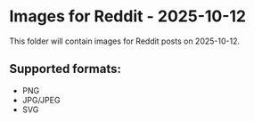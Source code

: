 # Images for Reddit - 2025-10-12

This folder will contain images for Reddit posts on 2025-10-12.

## Supported formats:
- PNG
- JPG/JPEG
- SVG

